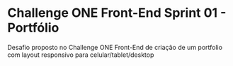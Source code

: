 # Challenge ONE Front-End Sprint 01 - Portfólio
Desafio proposto no Challenge ONE Front-End de criação de um portfolio com layout responsivo para celular/tablet/desktop